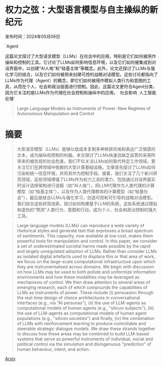 # 权力之弦：大型语言模型与自主操纵的新纪元

发布时间：2024年05月06日

`Agent

这篇论文探讨了大型语言模型（LLMs）在社会中的应用，特别是它们如何被用作操纵和控制的工具。它讨论了LLMs如何影响信息环境，以及它们如何被集成到对话界面中，以创建“AI人格”和“硅基主体”等概念。此外，论文还探讨了LLMs与强化学习的结合，以及它们如何被用来创建可控的战略对话模型。这些讨论都指向了LLMs作为代理（Agent）的概念，即它们如何被用作模拟人类行为和意图的工具，从而在个人、社会和政治层面进行控制。因此，这篇论文更符合Agent分类，因为它关注的是LLMs作为代理在社会控制和操纵中的应用。` `社会影响` `人工智能伦理`

> Large Language Models as Instruments of Power: New Regimes of Autonomous Manipulation and Control

# 摘要

> 大型语言模型（LLMs）能够以低成本复制多种修辞风格和表达广泛情感的文本，成为操纵和控制的利器。本文探讨了LLMs快速且缺乏监管的采用所带来的被忽视的社会危害。我们不仅关注LLMs如何取代特定工作领域，更关注它们在跨领域中依赖的大型计算基础设施。文章首先探讨了LLMs如何污染和统一信息环境，并将其作为控制手段。接着，我们关注了几个新兴研究领域，这些领域增强了LLMs作为权力工具的潜力，包括通过对话界面实时设计选择架构进行说服（如“AI人格”），将LLM代理作为人类代理的计算模型（如“硅基主体”），以及作为人类代理群体的计算模型（如“硅基社会”），最后是结合LLMs与强化学习，创造可控和可引导的战略对话模型。我们综合这些研究线索，探讨如何构建基于LLM的系统，这些系统通过模拟和虚伪的“预测”人类行为、意图和行动，成为个人、社会和政治控制的强大工具。

> Large language models (LLMs) can reproduce a wide variety of rhetorical styles and generate text that expresses a broad spectrum of sentiments. This capacity, now available at low cost, makes them powerful tools for manipulation and control. In this paper, we consider a set of underestimated societal harms made possible by the rapid and largely unregulated adoption of LLMs. Rather than consider LLMs as isolated digital artefacts used to displace this or that area of work, we focus on the large-scale computational infrastructure upon which they are instrumentalised across domains. We begin with discussion on how LLMs may be used to both pollute and uniformize information environments and how these modalities may be leveraged as mechanisms of control. We then draw attention to several areas of emerging research, each of which compounds the capabilities of LLMs as instruments of power. These include (i) persuasion through the real-time design of choice architectures in conversational interfaces (e.g., via "AI personas"), (ii) the use of LLM-agents as computational models of human agents (e.g., "silicon subjects"), (iii) the use of LLM-agents as computational models of human agent populations (e.g., "silicon societies") and finally, (iv) the combination of LLMs with reinforcement learning to produce controllable and steerable strategic dialogue models. We draw these strands together to discuss how these areas may be combined to build LLM-based systems that serve as powerful instruments of individual, social and political control via the simulation and disingenuous "prediction" of human behaviour, intent, and action.

[Arxiv](https://arxiv.org/abs/2405.03813)